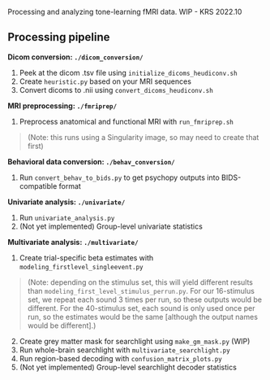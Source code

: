 Processing and analyzing tone-learning fMRI data. WIP - KRS 2022.10

## Processing pipeline

**Dicom conversion: `./dicom_conversion/`**
1. Peek at the dicom .tsv file  using `initialize_dicoms_heudiconv.sh`
2. Create `heuristic.py` based on your MRI sequences
3. Convert dicoms to .nii using `convert_dicoms_heudiconv.sh`

**MRI preprocessing: `./fmriprep/`**
1. Preprocess anatomical and functional MRI with `run_fmriprep.sh` 
> (Note: this runs using a Singularity image, so may need to create that first)

**Behavioral data conversion: `./behav_conversion/`**
1. Run `convert_behav_to_bids.py` to get psychopy outputs into BIDS-compatible format

**Univariate analysis: `./univariate/`**
1. Run `univariate_analysis.py`
2. (Not yet implemented) Group-level univariate statistics

**Multivariate analysis: `./multivariate/`**
1. Create trial-specific beta estimates with `modeling_firstlevel_singleevent.py` 

> (Note: depending on the stimulus set, this will yield different results than `modeling_first_level_stimulus_perrun.py`. 
> For our 16-stimulus set, we repeat each sound 3 times per run, so these outputs would be different. 
> For the 40-stimulus set, each sound is only used once per run, so the estimates would be the same 
> [although the output names would be different].)

2. Create grey matter mask for searchlight using `make_gm_mask.py` (WIP)
3. Run whole-brain searchlight with `multivariate_searchlight.py`
4. Run region-based decoding with `confusion_matrix_plots.py`
5. (Not yet implemented) Group-level searchlight decoder statistics
